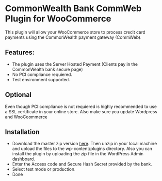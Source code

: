 # CommonWealth Bank CommWeb Plugin for WooCommerce

This plugin will allow your WooCommerce store to process credit card payments using the CommonWealth payment gateway (CommWeb).

## Features:

* The plugin uses the Server Hosted Payment (Clients pay in the CommonWealth bank secure page)
* No PCI compliance requiered.
* Test environment supported.

## Optional

Even though PCI compliance is not requiered is highly recommended to use a SSL certificate in your online store.
Also make sure you update Wordpress and WooCoommerce


## Installation

* Download the master zip version [here](https://github.com/jvcl/commweb-woocommerce/archive/master.zip). Then unzip in your local machine
and upload the files to the wp-content/plugins directory. Also you can install the plugin by uploading the zip file in the
WordPress Admin dashboard.
* Enter the Access code and Secure Hash Secret provided by the bank.
* Select test mode or production.
* Done
